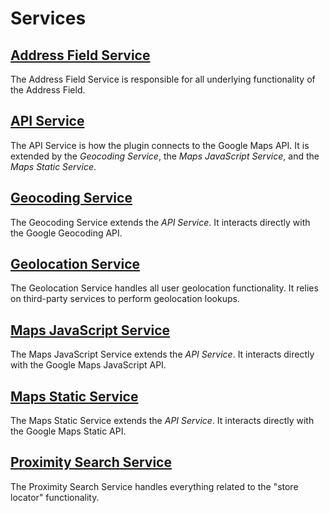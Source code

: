# Services

## [Address Field Service](/services/address-field-service/)

The Address Field Service is responsible for all underlying functionality of the Address Field.

## [API Service](/services/api-service/)

The API Service is how the plugin connects to the Google Maps API. It is extended by the _Geocoding Service_, the _Maps JavaScript Service_, and the _Maps Static Service_.

## [Geocoding Service](/services/geocoding-service/)

The Geocoding Service extends the _API Service_. It interacts directly with the Google Geocoding API.

## [Geolocation Service](/services/geolocation-service/)

The Geolocation Service handles all user geolocation functionality. It relies on third-party services to perform geolocation lookups.

## [Maps JavaScript Service](/services/maps-javascript-service/)

The Maps JavaScript Service extends the _API Service_. It interacts directly with the Google Maps JavaScript API.

## [Maps Static Service](/services/maps-static-service/)

The Maps Static Service extends the _API Service_. It interacts directly with the Google Maps Static API.

## [Proximity Search Service](/services/proximity-search-service/)

The Proximity Search Service handles everything related to the "store locator" functionality.
